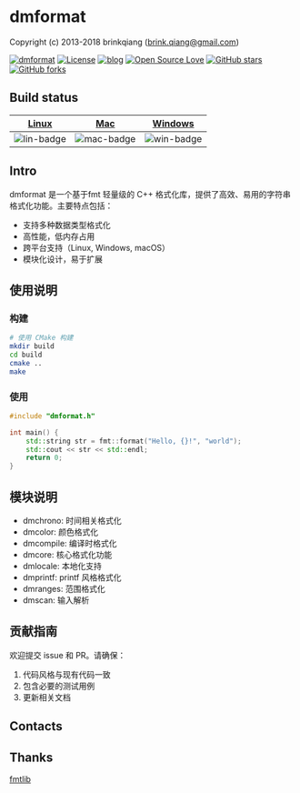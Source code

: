 # dmformat

Copyright (c) 2013-2018 brinkqiang (brink.qiang@gmail.com)

[![dmformat](https://img.shields.io/badge/brinkqiang-dmformat-blue.svg?style=flat-square)](https://github.com/brinkqiang/dmformat)
[![License](https://img.shields.io/badge/license-MIT-brightgreen.svg)](https://github.com/brinkqiang/dmformat/blob/master/LICENSE)
[![blog](https://img.shields.io/badge/Author-Blog-7AD6FD.svg)](https://brinkqiang.github.io/)
[![Open Source Love](https://badges.frapsoft.com/os/v3/open-source.png)](https://github.com/brinkqiang)
[![GitHub stars](https://img.shields.io/github/stars/brinkqiang/dmformat.svg?label=Stars)](https://github.com/brinkqiang/dmformat) 
[![GitHub forks](https://img.shields.io/github/forks/brinkqiang/dmformat.svg?label=Fork)](https://github.com/brinkqiang/dmformat)

## Build status
| [Linux][lin-link] | [Mac][mac-link] | [Windows][win-link] |
| :---------------: | :----------------: | :-----------------: |
| ![lin-badge]      | ![mac-badge]       | ![win-badge]        |

[lin-badge]: https://github.com/brinkqiang/dmformat/workflows/linux/badge.svg "linux build status"
[lin-link]:  https://github.com/brinkqiang/dmformat/actions/workflows/linux.yml "linux build status"
[mac-badge]: https://github.com/brinkqiang/dmformat/workflows/mac/badge.svg "mac build status"
[mac-link]:  https://github.com/brinkqiang/dmformat/actions/workflows/mac.yml "mac build status"
[win-badge]: https://github.com/brinkqiang/dmformat/workflows/win/badge.svg "win build status"
[win-link]:  https://github.com/brinkqiang/dmformat/actions/workflows/win.yml "win build status"

## Intro
dmformat 是一个基于fmt 轻量级的 C++ 格式化库，提供了高效、易用的字符串格式化功能。主要特点包括：

- 支持多种数据类型格式化
- 高性能，低内存占用
- 跨平台支持（Linux, Windows, macOS）
- 模块化设计，易于扩展

## 使用说明
### 构建
```bash
# 使用 CMake 构建
mkdir build
cd build
cmake ..
make
```

### 使用
```cpp
#include "dmformat.h"

int main() {
    std::string str = fmt::format("Hello, {}!", "world");
    std::cout << str << std::endl;
    return 0;
}
```

## 模块说明
- dmchrono: 时间相关格式化
- dmcolor: 颜色格式化
- dmcompile: 编译时格式化
- dmcore: 核心格式化功能
- dmlocale: 本地化支持
- dmprintf: printf 风格格式化
- dmranges: 范围格式化
- dmscan: 输入解析

## 贡献指南
欢迎提交 issue 和 PR。请确保：
1. 代码风格与现有代码一致
2. 包含必要的测试用例
3. 更新相关文档

## Contacts

## Thanks
[fmtlib](https://github.com/fmtlib/fmt)
